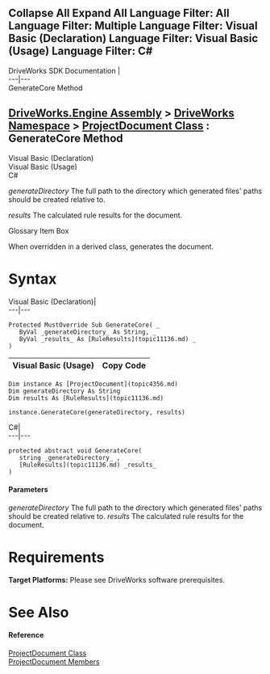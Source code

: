 Collapse All Expand All Language Filter: All  Language Filter: Multiple  Language Filter: Visual Basic (Declaration) Language Filter: Visual Basic (Usage) Language Filter: C#  
---  
DriveWorks SDK Documentation  |   
---|---  
GenerateCore Method   
  
[DriveWorks.Engine Assembly](topic2156.md) > [DriveWorks Namespace](topic2159.md) > [ProjectDocument Class](topic4356.md) : GenerateCore Method  
---  
  
Visual Basic (Declaration)    
Visual Basic (Usage)    
C# 

_generateDirectory_
    The full path to the directory which generated files' paths should be created relative to.

_results_
    The calculated rule results for the document.

Glossary Item Box

When overridden in a derived class, generates the document. 

# Syntax

Visual Basic (Declaration)|   
---|---  
      
    
    Protected MustOverride Sub GenerateCore( _
       ByVal _generateDirectory_ As String, _
       ByVal _results_ As [RuleResults](topic11136.md) _
    )   
  
Visual Basic (Usage)| Copy Code  
---|---  
      
    
    Dim instance As [ProjectDocument](topic4356.md)
    Dim generateDirectory As String
    Dim results As [RuleResults](topic11136.md)
     
    instance.GenerateCore(generateDirectory, results)  
  
C#|   
---|---  
      
    
    protected abstract void GenerateCore( 
       string _generateDirectory_ ,
       [RuleResults](topic11136.md) _results_
    )  
  
#### Parameters

 _generateDirectory_
    The full path to the directory which generated files' paths should be created relative to.
_results_
    The calculated rule results for the document.

# Requirements

**Target Platforms:** Please see DriveWorks software prerequisites.

# See Also

#### Reference

[ProjectDocument Class](topic4356.md)   
[ProjectDocument Members](topic4357.md)


